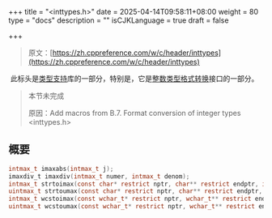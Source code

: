 +++
title = "<inttypes.h>"
date = 2025-04-14T09:58:11+08:00
weight = 80
type = "docs"
description = ""
isCJKLanguage = true
draft = false

+++

> 原文：[https://zh.cppreference.com/w/c/header/inttypes](https://zh.cppreference.com/w/c/header/inttypes)

​	此标头是[类型支持](https://zh.cppreference.com/w/c/types)库的一部分，特别是，它是[整数类型格式转换](https://zh.cppreference.com/w/c/types/integer#.E6.A0.BC.E5.BC.8F.E5.AE.8F.E5.B8.B8.E9.87.8F)接口的一部分。

> 本节未完成 
>
> 原因：Add macros from B.7. Format conversion of integer types <inttypes.h>

## 概要

```c
intmax_t imaxabs(intmax_t j);
imaxdiv_t imaxdiv(intmax_t numer, intmax_t denom);
intmax_t strtoimax(const char* restrict nptr, char** restrict endptr, int base);
uintmax_t strtoumax(const char* restrict nptr, char** restrict endptr, int base);
intmax_t wcstoimax(const wchar_t* restrict nptr, wchar_t** restrict endptr, int base);
uintmax_t wcstoumax(const wchar_t* restrict nptr, wchar_t** restrict endptr, int base);
```